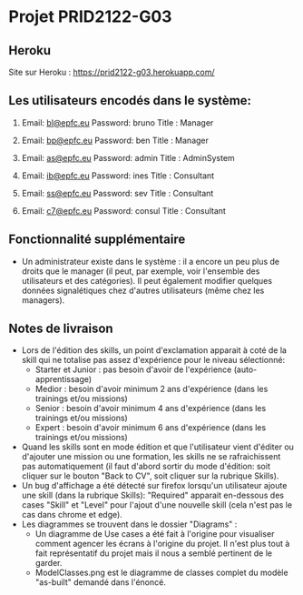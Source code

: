 
# Projet PRID2122-G03

## Heroku
Site sur Heroku : https://prid2122-g03.herokuapp.com/

## Les utilisateurs encodés dans le système:

1)  Email: bl@epfc.eu
    Password: bruno
    Title : Manager

2)  Email: bp@epfc.eu
    Password: ben
    Title : Manager

3)  Email: as@epfc.eu
    Password: admin
    Title : AdminSystem

4)  Email: ib@epfc.eu
    Password: ines
    Title : Consultant

5)  Email: ss@epfc.eu
    Password: sev
    Title : Consultant

6)  Email: c7@epfc.eu
    Password: consul
    Title : Consultant

## Fonctionnalité supplémentaire
- Un administrateur existe dans le système : il a encore un peu plus de droits que le manager (il peut, par exemple, voir l'ensemble des utilisateurs et des catégories). Il peut également modifier quelques données signalétiques chez d'autres utilisateurs (même chez les managers).

## Notes de livraison
- Lors de l'édition des skills, un point d'exclamation apparait à coté de la skill qui ne totalise pas assez d'expérience pour le niveau sélectionné:
    - Starter et Junior : pas besoin d'avoir de l'expérience (auto-apprentissage)
    - Medior : besoin d'avoir minimum 2 ans d'expérience (dans les trainings et/ou missions)
    - Senior : besoin d'avoir minimum 4 ans d'expérience (dans les trainings et/ou missions)
    - Expert : besoin d'avoir minimum 6 ans d'expérience (dans les trainings et/ou missions)
- Quand les skills sont en mode édition et que l'utilisateur vient d'éditer ou d'ajouter une mission ou une formation, les skills ne se rafraichissent pas automatiquement (il faut d'abord sortir du mode d'édition: soit cliquer sur le bouton "Back to CV", soit cliquer sur la rubrique Skills).
- Un bug d'affichage a été détecté sur firefox lorsqu'un utilisateur ajoute une skill (dans la rubrique Skills): "Required" apparait en-dessous des cases "Skill" et "Level" pour l'ajout d'une nouvelle skill (cela n'est pas le cas dans chrome et edge).
- Les diagrammes se trouvent dans le dossier "Diagrams" :
    - Un diagramme de Use cases a été fait à l'origine pour visualiser comment agencer les écrans à l'origine du projet. Il n'est plus tout à fait représentatif du projet mais il nous a semblé pertinent de le garder.
    - ModelClasses.png est le diagramme de classes complet du modèle "as-built" demandé dans l'énoncé.
